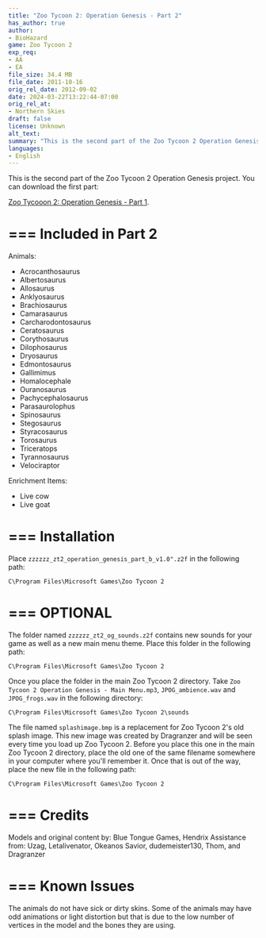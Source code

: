 ```yaml
---
title: "Zoo Tycoon 2: Operation Genesis - Part 2"
has_author: true
author: 
- BioHazard
game: Zoo Tycoon 2
exp_req: 
- AA
- EA
file_size: 34.4 MB
file_date: 2011-10-16
orig_rel_date: 2012-09-02
date: 2024-03-22T13:22:44-07:00
orig_rel_at: 
- Northern Skies
draft: false
license: Unknown
alt_text: 
summary: "This is the second part of the Zoo Tycoon 2 Operation Genesis project."
languages:
- English
---
```


This is the second part of the Zoo Tycoon 2 Operation Genesis project. You can download the first part:

[Zoo Tycooon 2: Operation Genesis - Part 1](https://www.zooberry.org/mods/zt2/expansive-packs/zoo-tycoon-2-operation-genesis-p1/).

===
Included in Part 2
===

Animals:
- Acrocanthosaurus
- Albertosaurus
- Allosaurus
- Anklyosaurus
- Brachiosaurus
- Camarasaurus
- Carcharodontosaurus
- Ceratosaurus
- Corythosaurus
- Dilophosaurus
- Dryosaurus
- Edmontosaurus
- Gallimimus
- Homalocephale
- Ouranosaurus
- Pachycephalosaurus
- Parasaurolophus
- Spinosaurus
- Stegosaurus
- Styracosaurus
- Torosaurus
- Triceratops
- Tyrannosaurus
- Velociraptor

Enrichment Items:
- Live cow
- Live goat

===
Installation
===

Place `zzzzzz_zt2_operation_genesis_part_b_v1.0".z2f` in the following path: 

`C\Program Files\Microsoft Games\Zoo Tycoon 2`

===
OPTIONAL
===

The folder named `zzzzzz_zt2_og_sounds.z2f` contains new sounds for your game as well as a new main menu theme. Place this folder in the following path:

`C\Program Files\Microsoft Games\Zoo Tycoon 2`

Once you place the folder in the main Zoo Tycoon 2 directory. Take `Zoo Tycoon 2 Operation Genesis - Main Menu.mp3`, `JPOG_ambience.wav` and `JPOG_frogs.wav` in the following directory: 

`C\Program Files\Microsoft Games\Zoo Tycoon 2\sounds`

The file named `splashimage.bmp` is a replacement for Zoo Tycoon 2's old splash image. This new image was created by Dragranzer and will be seen every time you load up Zoo Tycoon 2. Before you place this one in the main Zoo Tycoon 2 directory, place the old one of the same filename somewhere in your computer where you'll remember it. Once that is out of the way, place the new file in the following path: 

`C\Program Files\Microsoft Games\Zoo Tycoon 2`

===
Credits
===

Models and original content by: Blue Tongue Games, Hendrix
Assistance from: Uzag, Letalivenator, Okeanos Savior, dudemeister130, Thom, and Dragranzer

===
Known Issues
===

The animals do not have sick or dirty skins. Some of the animals may have odd animations or light distortion but that is due to the low number of vertices in the model and the bones they are using.

